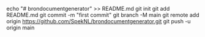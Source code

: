 echo "# brondocumentgenerator" >> README.md
git init
git add README.md
git commit -m "first commit"
git branch -M main
git remote add origin https://github.com/SpekNL/brondocumentgenerator.git
git push -u origin main
